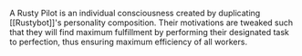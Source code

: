 A Rusty Pilot is an individual consciousness created by duplicating [[Rustybot]]'s personality composition. Their motivations are tweaked such that they will find maximum fulfillment by performing their designated task to perfection, thus ensuring maximum efficiency of all workers.